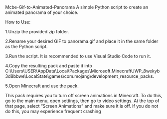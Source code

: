 Mcbe-Gif-to-Animated-Panorama
A simple Python script to create an animated panorama of your choice.

How to Use:

1.Unzip the provided zip folder.





2.Rename your desired GIF to panorama.gif and place it in the same folder as the Python script.





3.Run the script. It is recommended to use Visual Studio Code to run it.





4.Copy the resulting pack and paste it into C:\Users\USER\AppData\Local\Packages\Microsoft.MinecraftUWP_8wekyb3d8bbwe\LocalState\games\com.mojang\development_resource_packs.





5.Open Minecraft and use the pack.

This pack requires you to turn off screen animations in Minecraft. To do this, go to the main menu, open settings, then go to video settings. At the top of that page, select “Screen Animations” and make sure it is off. If you do not do this, you may experience frequent crashing

